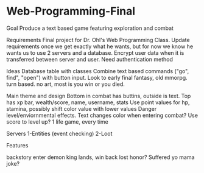 # Web-Programming-Final

Goal
Produce a text based game featuring exploration and combat

Requirements
Final project for Dr. Ohl's Web Programming Class. 
Update requirements once we get exactly what he wants, but for now we know he wants us to use 2 servers and a database.
Encrypt user data when it is transferred between server and user.
Need authentication method

Ideas
Database table with classes
Combine text based commands ("go", find", "open") with button input. Look to early final fantasy, old mmorpg. turn based.
no art, most is you win or you died.

Main theme and design
Bottom in combat has buttins, outside is text. 
Top has xp bar, wealth/score, name, username, stats
Use point values for hp, stamina, possibly shift color value with lower values
Danger level/enviornmental effects.
Text changes color when entering combat?
Use score to level up? 1 life game, every time 

Servers
1-Entities (event checking)
2-Loot

Features


backstory
enter demon king lands, win back lost honor? Suffered yo mama joke?

